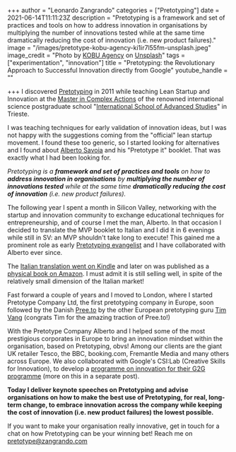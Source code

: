 +++
author = "Leonardo Zangrando"
categories = ["Pretotyping"]
date = 2021-06-14T11:11:23Z
description = "Pretotyping is a framework and set of practices and tools on how to address innovation in organisations by multiplying the number of innovations tested while at the same time dramatically reducing the cost of innovation (i.e. new product failures)."
image = "/images/pretotype-kobu-agency-ki1ir7l55fm-unsplash.jpeg"
image_credit = "Photo by [KOBU Agency](https://unsplash.com/@kobuagency?utm_source=unsplash&utm_medium=referral&utm_content=creditCopyText) on [Unsplash](https://unsplash.com/s/photos/paper-airplane?utm_source=unsplash&utm_medium=referral&utm_content=creditCopyText)"
tags = ["experimentation", "innovation"]
title = "Pretotyping: the Revolutionary Approach to Successful Innovation directly from Google"
youtube_handle = ""

+++
I discovered [Pretotyping](https://pretotyping.org) in 2011 while teaching Lean Startup and Innovation at the [Master in Complex Actions](https://www.sissa.it/bandi/master-complex-actions-%E2%80%93-mca) of the renowned international science postgraduate school "[International School of Advanced Studies](https://www.sissa.it/about-us)" in Trieste.

I was teaching techniques for early validation of innovation ideas, but I was not happy with the suggestions coming from the "official" lean startup movement. I found these too generic, so I started looking for alternatives and I found about [Alberto Savoia](https://www.linkedin.com/in/albertosavoia/) and his "Pretotype it" booklet. That was exactly what I had been looking for.

_Pretotyping is a **framework and set of practices and tools** on how to **address innovation in organisations** by **multiplying the number of innovations tested** while at the same time **dramatically reducing the cost of innovation** (i.e. new product failures)._

The following year I spent a month in Silicon Valley, networking with the startup and innovation community to exchange educational techniques for entrepreneurship, and of course I met the man, Alberto. In that occasion I decided to translate the MVP booklet to Italian and I did it in 6 evenings while still in SV: an MVP shouldn't take long to execute! This gained me a prominent role as early [Pretotyping evangelist](https://www.pretotyping.org/story.html) and I have collaborated with Alberto ever since.

The [Italian translation went on Kindle](https://www.amazon.co.uk/Pretotype-Pretotipare-Italian-Alberto-Savoia-ebook/dp/B00AZ0IVC4/ref=tmm_kin_swatch_0) and later on was published as a [physical book on Amazon](https://www.amazon.co.uk/Pretotype-Pretotipare-Assicurati-costruire-costruirla/dp/1481881736/ref=sr_1_2). I must admit it is still selling well, in spite of the relatively small dimension of the Italian market!

Fast forward a couple of years and I moved to London, where I started Pretotype Company Ltd, the first pretotyping company in Europe, soon followed by the Danish [Pree.to](https://pree.to/) by the other European pretotyping guru [Tim Vang](https://www.linkedin.com/in/timvangmyc4/) (congrats Tim for the amazing traction of Pree.to!)

With the Pretotype Company Alberto and I helped some of the most prestigious corporates in Europe to bring an innovation mindset within the organisation, based on Pretotyping, obvs! Among our clients are the giant UK retailer Tesco, the BBC, booking.com, Fremantle Media and many others across Europe. We also collaborated with Google's CSI:Lab (Creative Skills for Innovation), to develop a [programme on innovation for their G2G programme](https://rework.withgoogle.com/guides/design-thinking/steps/run-a-CSI-Lab-on-design-thinking/) (more on this in a separate post).

**Today I deliver keynote speeches on Pretotyping and advise organisations on how to make the best use of Pretotyping, for real, long-term change, to embrace innovation across the company while keeping the cost of innovation (i.e. new product failures) the lowest possible.**

If you want to make your organisation really innovative, get in touch for a chat on how Pretotyping can be your winning bet! Reach me on [pretotype@zangrando.com](mailto:pretotype@zangrando.com)